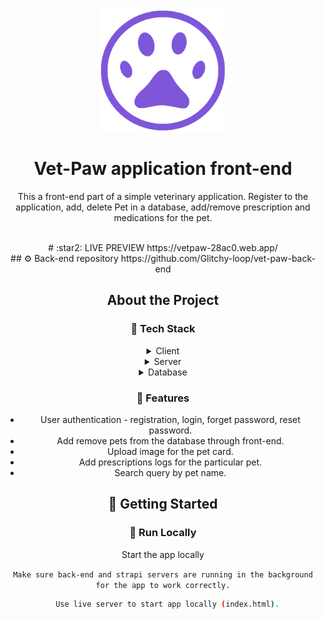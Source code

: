 <div align="center">

  <img src="assets/images/logoCircled.png" alt="logo" width="200" height="auto" />
  <h1>Vet-Paw application front-end</h1>
  
  <p>
   This a front-end part of a simple veterinary application. Register to the application, add, delete Pet in a database, add/remove prescription and medications for the pet.
  </p>
  
<br />
#  :star2: LIVE PREVIEW https://vetpaw-28ac0.web.app/
  <br />
## ⚙️ Back-end repository https://github.com/Glitchy-loop/vet-paw-back-end

<!-- About the Project -->
## About the Project

<!-- TechStack -->
### :space_invader: Tech Stack

<details>
  <summary>Client</summary>
  <ul>
    <li>Vanilla JS</li>
    <li>SCSS</li>
  </ul>
</details>

<details>
  <summary>Server</summary>
  <ul>
    <li>Nodejs</li>
    <li>Express.js</li>
    <li>Cors</li>
    <li>JsonWebToken</li>
  </ul>
</details>

<details>
<summary>Database</summary>
  <ul>
    <li>MySQL2</li>
    <li>Strapi SQLite</li>
  </ul>
</details>


<!-- Features -->
### :dart: Features

- User authentication - registration, login, forget password, reset password.
- Add remove pets from the database through front-end.
- Upload image for the pet card.
- Add prescriptions logs for the particular pet.
- Search query by pet name.


<!-- Getting Started -->
## 	:toolbox: Getting Started

<!-- Run Locally -->
### :running: Run Locally

Start the app locally
  
  `Make sure back-end and strapi servers are running in the background for the app to work correctly.`

```bash
  Use live server to start app locally (index.html).
```
